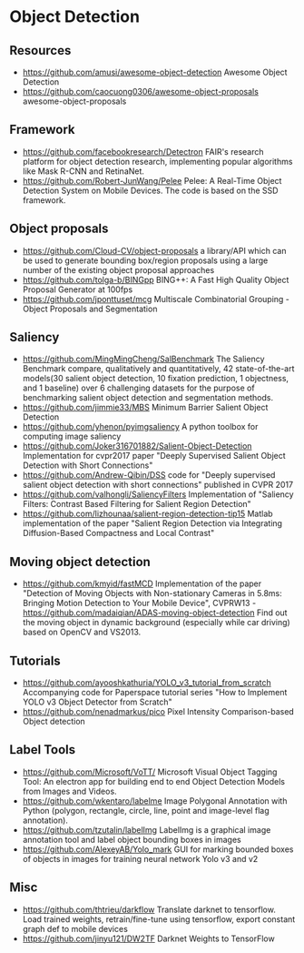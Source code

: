 # Object Detection

## Resources
- https://github.com/amusi/awesome-object-detection
Awesome Object Detection
- https://github.com/caocuong0306/awesome-object-proposals
awesome-object-proposals

## Framework
- https://github.com/facebookresearch/Detectron
FAIR's research platform for object detection research, implementing popular algorithms like Mask R-CNN and RetinaNet.
- https://github.com/Robert-JunWang/Pelee
Pelee: A Real-Time Object Detection System on Mobile Devices. The code is based on the SSD framework.

## Object proposals
- https://github.com/Cloud-CV/object-proposals
a library/API which can be used to generate bounding box/region proposals using a large number of the existing object proposal approaches
- https://github.com/tolga-b/BINGpp
BING++: A Fast High Quality Object Proposal Generator at 100fps
- https://github.com/jponttuset/mcg
Multiscale Combinatorial Grouping - Object Proposals and Segmentation

## Saliency
- https://github.com/MingMingCheng/SalBenchmark
The Saliency Benchmark compare, qualitatively and quantitatively, 42 state-of-the-art models(30 salient object detection, 10 fixation prediction, 1 objectness, and 1 baseline) over 6 challenging datasets for the purpose of benchmarking salient object detection and segmentation methods.
- https://github.com/jimmie33/MBS
Minimum Barrier Salient Object Detection
- https://github.com/yhenon/pyimgsaliency
A python toolbox for computing image saliency
- https://github.com/Joker316701882/Salient-Object-Detection
Implementation for cvpr2017 paper "Deeply Supervised Salient Object Detection with Short Connections"
- https://github.com/Andrew-Qibin/DSS
code for "Deeply supervised salient object detection with short connections" published in CVPR 2017 
- https://github.com/valhongli/SaliencyFilters
Implementation of "Saliency Filters: Contrast Based Filtering for Salient Region Detection"
- https://github.com/lizhounaa/salient-region-detection-tip15
Matlab implementation of the paper "Salient Region Detection via Integrating Diffusion-Based Compactness and Local Contrast"

## Moving object detection
- https://github.com/kmyid/fastMCD
Implementation of the paper "Detection of Moving Objects with Non-stationary Cameras in 5.8ms: Bringing Motion Detection to Your Mobile Device", CVPRW13
-https://github.com/madaiqian/ADAS-moving-object-detection
Find out the moving object in dynamic background (especially while car driving) based on OpenCV and VS2013.

## Tutorials
- https://github.com/ayooshkathuria/YOLO_v3_tutorial_from_scratch
Accompanying code for Paperspace tutorial series "How to Implement YOLO v3 Object Detector from Scratch"
- https://github.com/nenadmarkus/pico
Pixel Intensity Comparison-based Object detection 

## Label Tools
- https://github.com/Microsoft/VoTT/
Microsoft Visual Object Tagging Tool: An electron app for building end to end Object Detection Models from Images and Videos. 
- https://github.com/wkentaro/labelme
Image Polygonal Annotation with Python (polygon, rectangle, circle, line, point and image-level flag annotation). 
- https://github.com/tzutalin/labelImg
LabelImg is a graphical image annotation tool and label object bounding boxes in images 
- https://github.com/AlexeyAB/Yolo_mark
GUI for marking bounded boxes of objects in images for training neural network Yolo v3 and v2 

## Misc
- https://github.com/thtrieu/darkflow
Translate darknet to tensorflow. Load trained weights, retrain/fine-tune using tensorflow, export constant graph def to mobile devices
- https://github.com/jinyu121/DW2TF
Darknet Weights to TensorFlow

